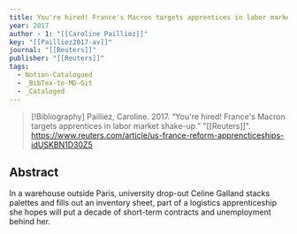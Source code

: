 ```yaml
---
title: You're hired! France's Macron targets apprentices in labor market shake-up
year: 2017
author - 1: "[[Caroline Pailliez]]"
key: "[[Pailliez2017-av]]"
journal: "[[Reuters]]"
publisher: "[[Reuters]]"
tags:
  - Notion-Catalogued
  - _BibTex-to-MD-Git
  - _Cataloged
---
```


> [!Bibliography]
> Pailliez, Caroline. 2017. “You're hired! France's Macron targets apprentices in labor market shake-up.” "[[Reuters]]". https://www.reuters.com/article/us-france-reform-apprencticeships-idUSKBN1D30Z5

## Abstract
In a warehouse outside Paris, university drop-out Celine Galland stacks palettes and fills out an inventory sheet, part of a logistics apprenticeship she hopes will put a decade of short-term contracts and unemployment behind her.